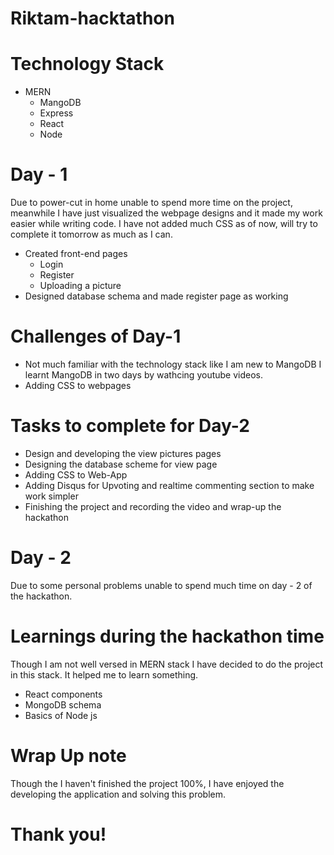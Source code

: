 # Riktam-hacktathon

# Technology Stack
- MERN 
  - MangoDB
  - Express
  - React
  - Node

# Day - 1 
Due to power-cut in home unable to spend more time on the project, meanwhile I have just visualized the webpage designs and it made my work easier while writing code. I have not added much CSS as of now, will try to complete it tomorrow as much as I can. 
- Created front-end pages
  - Login
  - Register
  - Uploading a picture 
- Designed database schema and made register page as working

# Challenges of Day-1 
- Not much familiar with the technology stack like I am new to MangoDB I learnt MangoDB in two days by wathcing youtube videos. 
- Adding CSS to webpages 

# Tasks to complete for Day-2
- Design and developing the view pictures pages
- Designing the database scheme for view page
- Adding CSS to Web-App
- Adding Disqus for Upvoting and realtime commenting section to make work simpler
- Finishing the project and recording the video and wrap-up the hackathon

# Day - 2
Due to some personal problems unable to spend much time on day - 2 of the hackathon. 

# Learnings during the hackathon time
Though I am not well versed in MERN stack I have decided to do the project in this stack. It helped me to learn something. 
- React components
- MongoDB schema 
- Basics of Node js

# Wrap Up note
Though the I haven't finished the project 100%, I have enjoyed the developing the application and solving this problem. 

# Thank you!

